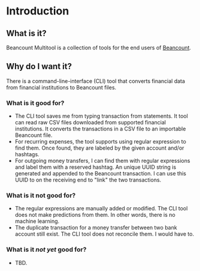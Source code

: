 # Introduction

## What is it?

Beancount Multitool is a collection of tools for the end users of [Beancount](https://github.com/beancount/beancount).

## Why do I want it?

There is a command-line-interface (CLI) tool that converts financial data from financial institutions to Beancount files.

### What is it good for?

* The CLI tool saves me from typing transaction from statements. It tool can read raw CSV files downloaded from supported financial institutions. It converts the transactions in a CSV file to an importable Beancount file.
* For recurring expenses, the tool supports using regular expression to find them. Once found, they are labeled by the given account and/or hashtags.
* For outgoing money transfers, I can find them with regular expressions and label them with a reserved hashtag. An unique UUID string is generated and appended to the Beancount transaction. I can use this UUID to on the receiving end to "link" the two transactions.

### What is it not good for?

* The regular expressions are manually added or modified. The CLI tool does not make predictions from them. In other words, there is no machine learning.
* The duplicate transaction for a money transfer between two bank account still exist. The CLI tool does not reconcile them. I would have to.

### What is it *not yet* good for?

* TBD.
